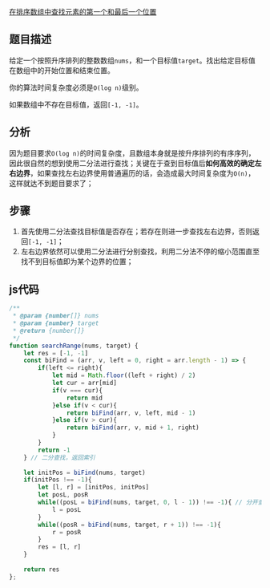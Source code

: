 [在排序数组中查找元素的第一个和最后一个位置](https://leetcode-cn.com/problems/find-first-and-last-position-of-element-in-sorted-array/)

## 题目描述

给定一个按照升序排列的整数数组`nums`，和一个目标值`target`。找出给定目标值在数组中的开始位置和结束位置。

你的算法时间复杂度必须是`O(log n)`级别。

如果数组中不存在目标值，返回`[-1, -1]`。

## 分析

因为题目要求`O(log n)`的时间复杂度，且数组本身就是按升序排列的有序序列，因此很自然的想到使用二分法进行查找；关键在于查到目标值后**如何高效的确定左右边界**，如果查找左右边界使用普通遍历的话，会造成最大时间复杂度为`O(n)`，这样就达不到题目要求了；

## 步骤

1. 首先使用二分法查找目标值是否存在；若存在则进一步查找左右边界，否则返回`[-1, -1]`；
2. 左右边界依然可以使用二分法进行分别查找，利用二分法不停的缩小范围直至找不到目标值即为某个边界的位置；

## js代码

```js
/**
 * @param {number[]} nums
 * @param {number} target
 * @return {number[]}
 */
function searchRange(nums, target) {
    let res = [-1, -1]
    const biFind = (arr, v, left = 0, right = arr.length - 1) => {
        if(left <= right){
            let mid = Math.floor((left + right) / 2)
            let cur = arr[mid]
            if(v === cur){
                return mid
            }else if(v < cur){
                return biFind(arr, v, left, mid - 1)
            }else if(v > cur){
                return biFind(arr, v, mid + 1, right)
            }
        }
        return -1
    } // 二分查找，返回索引
    
    let initPos = biFind(nums, target)
    if(initPos !== -1){
        let [l, r] = [initPos, initPos]
        let posL, posR
        while((posL = biFind(nums, target, 0, l - 1)) !== -1){ // 分开查找边界位置，逐步缩小范围
            l = posL
        }
        while((posR = biFind(nums, target, r + 1)) !== -1){
            r = posR
        }
        res = [l, r]
    }
    
    return res
};
```